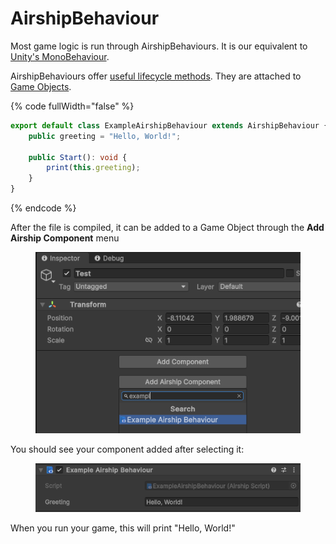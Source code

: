 # AirshipBehaviour

Most game logic is run through AirshipBehaviours. It is our equivalent to [Unity's MonoBehaviour](https://docs.unity3d.com/Manual/class-MonoBehaviour.html).

AirshipBehaviours offer [useful lifecycle methods](lifecycles.md). They are attached to [Game Objects](https://docs.unity3d.com/Manual/class-GameObject.html).&#x20;

{% code fullWidth="false" %}
```typescript
export default class ExampleAirshipBehaviour extends AirshipBehaviour {
	public greeting = "Hello, World!";

	public Start(): void {
		print(this.greeting);
	}
}
```
{% endcode %}

After the file is compiled, it can be added to a Game Object through the **Add Airship Component** menu

<figure><img src="../../.gitbook/assets/Unity_WW675SfNFb.png" alt=""><figcaption></figcaption></figure>

You should see your component added after selecting it:

<figure><img src="../../.gitbook/assets/Unity_s68gZXlU8G.png" alt=""><figcaption></figcaption></figure>

When you run your game, this will print "Hello, World!"&#x20;
